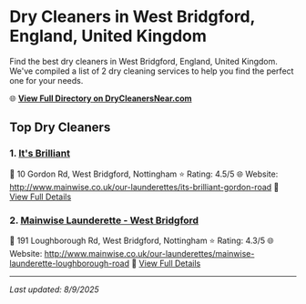 # Dry Cleaners in West Bridgford, England, United Kingdom

Find the best dry cleaners in West Bridgford, England, United Kingdom. We've compiled a list of 2 dry cleaning services to help you find the perfect one for your needs.

🌐 **[View Full Directory on DryCleanersNear.com](https://drycleanersnear.com/city/United%20Kingdom/England/West%20Bridgford)**

## Top Dry Cleaners

### 1. [It's Brilliant](https://drycleanersnear.com/dryCleaner/689166132c4a23913ff11318/it-s-brilliant)
📍 10 Gordon Rd, West Bridgford, Nottingham
⭐ Rating: 4.5/5
🌐 Website: http://www.mainwise.co.uk/our-launderettes/its-brilliant-gordon-road
🔗 [View Full Details](https://drycleanersnear.com/dryCleaner/689166132c4a23913ff11318/it-s-brilliant)

### 2. [Mainwise Launderette - West Bridgford](https://drycleanersnear.com/dryCleaner/689165ed2c4a23913ff11272/mainwise-launderette-west-bridgford)
📍 191 Loughborough Rd, West Bridgford, Nottingham
⭐ Rating: 4.3/5
🌐 Website: http://www.mainwise.co.uk/our-launderettes/mainwise-launderette-loughborough-road
🔗 [View Full Details](https://drycleanersnear.com/dryCleaner/689165ed2c4a23913ff11272/mainwise-launderette-west-bridgford)


---

*Last updated: 8/9/2025*
